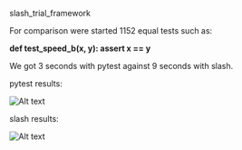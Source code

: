 slash_trial_framework

For comparison were started 1152 equal tests such as:

<b>def test_speed_b(x, y):
    assert x == y</b>

We got 3 seconds with pytest against 9 seconds with slash. 

pytest results:

![Alt text](/src/pytest.tiff?raw=true "Optional Title") 

slash results:

![Alt text](/src/slash.tiff?raw=true "Optional Title")

 
